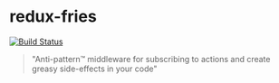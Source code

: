 # redux-fries

[![Build Status](https://travis-ci.org/nicolasdelfino/redux-fries.svg?branch=master)](https://travis-ci.org/nicolasdelfino/redux-fries)

> "Anti-pattern™ middleware for subscribing to actions and create greasy side-effects in your code"